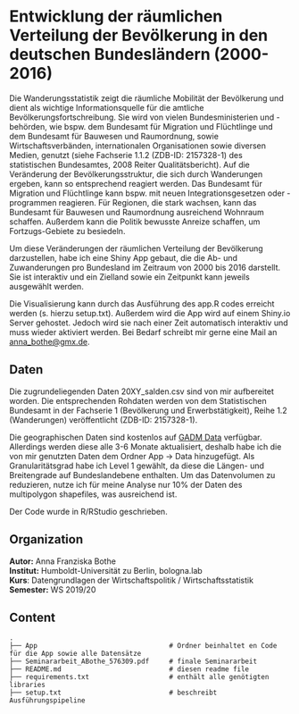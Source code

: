 # Entwicklung der räumlichen Verteilung der Bevölkerung in den deutschen Bundesländern (2000-2016)

Die Wanderungsstatistik zeigt die räumliche Mobilität der Bevölkerung und dient als wichtige Informationsquelle für die amtliche Bevölkerungsfortschreibung. Sie wird von vielen Bundesministerien und -behörden, wie bspw. dem Bundesamt für Migration und Flüchtlinge und dem Bundesamt für Bauwesen und Raumordnung, sowie Wirtschaftsverbänden, internationalen Organisationen sowie diversen Medien, genutzt (siehe Fachserie 1.1.2 (ZDB-ID: 2157328-1) des statistischen Bundesamtes, 2008 Reiter Qualitätsbericht). Auf die Veränderung der Bevölkerungsstruktur, die sich durch Wanderungen ergeben, kann so entsprechend reagiert werden. Das Bundesamt für Migration und Flüchtlinge kann bspw. mit neuen Integrationsgesetzen oder -programmen reagieren. Für Regionen, die stark wachsen, kann das Bundesamt für Bauwesen und Raumordnung ausreichend Wohnraum schaffen. Außerdem kann die Politik bewusste Anreize schaffen, um Fortzugs-Gebiete zu besiedeln.

Um diese Veränderungen der räumlichen Verteilung der Bevölkerung darzustellen, habe ich eine Shiny App gebaut, die die Ab- und Zuwanderungen pro Bundesland im Zeitraum von 2000 bis 2016 darstellt. Sie ist interaktiv und ein Zielland sowie ein Zeitpunkt kann jeweils ausgewählt werden. 

Die Visualisierung kann durch das Ausführung des app.R codes erreicht werden (s. hierzu setup.txt). Außerdem wird die App wird auf einem Shiny.io Server gehostet. Jedoch wird sie nach einer Zeit automatisch interaktiv und muss wieder aktiviert werden. Bei Bedarf schreibt mir gerne eine Mail an anna_bothe@gmx.de.

## Daten

Die zugrundeliegenden Daten 20XY_salden.csv sind von mir aufbereitet worden. Die entsprechenden Rohdaten werden von dem Statistischen Bundesamt in der Fachserie 1 (Bevölkerung und Erwerbstätigkeit), Reihe 1.2 (Wanderungen) veröffentlicht (ZDB-ID: 2157328-1).

Die geographischen Daten sind kostenlos auf [GADM Data](https://gadm.org/download_country_v3.html) verfügbar. Allerdings werden diese alle 3-6 Monate aktualisiert, deshalb habe ich die von mir genutzten Daten dem Ordner App &rarr; Data hinzugefügt. Als Granularitätsgrad habe ich Level 1 gewählt, da diese die Längen- und Breitengrade auf Bundeslandebene enthalten. Um das Datenvolumen zu reduzieren, nutze ich für meine Analyse nur 10% der Daten des multipolygon shapefiles, was ausreichend ist. 

Der Code wurde in R/RStudio geschrieben.

## Organization

__Autor:__ Anna Franziska Bothe <br>
__Institut:__ Humboldt-Universität zu Berlin, bologna.lab <br>
__Kurs__: Datengrundlagen der Wirtschaftspolitik / Wirtschaftsstatistik <br>
__Semester:__ WS 2019/20 <br>


## Content

```
.
├── App                                 # Ordner beinhaltet en Code für die App sowie alle Datensätze
├── Seminararbeit_ABothe_576309.pdf     # finale Seminararbeit
├── README.md                           # diesen readme file
├── requirements.txt                    # enthält alle genötigten libraries
├── setup.txt                           # beschreibt Ausführungspipeline

```






